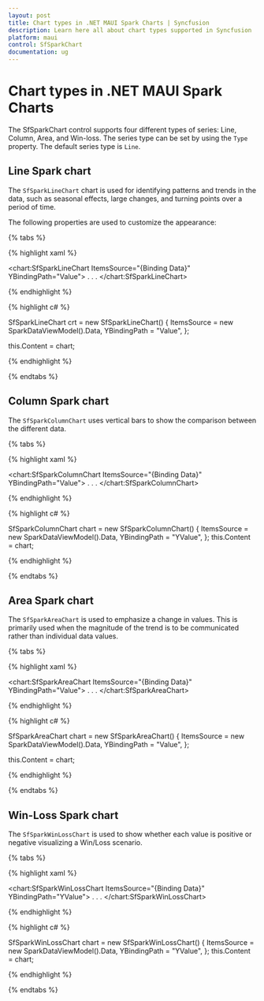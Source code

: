 ```yaml
---
layout: post
title: Chart types in .NET MAUI Spark Charts | Syncfusion
description: Learn here all about chart types supported in Syncfusion .NET MAUI Spark Charts (SfSparkChart) control and more.
platform: maui
control: SfSparkChart
documentation: ug
---
```


# Chart types in .NET MAUI Spark Charts

The SfSparkChart control supports four different types of series: Line, Column, Area, and Win-loss. The series type can be set by using the `Type` property. The default series type is `Line`.

## Line Spark chart

The `SfSparkLineChart` chart is used for identifying patterns and trends in the data, such as seasonal effects, large changes, and turning points over a period of time.

The following properties are used to customize the appearance:

{% tabs %}

{% highlight xaml %}

<chart:SfSparkLineChart ItemsSource="{Binding Data}" 
                    YBindingPath="Value">
. . .
</chart:SfSparkLineChart>

{% endhighlight %}

{% highlight c# %}

SfSparkLineChart crt = new SfSparkLineChart()
{
    ItemsSource = new SparkDataViewModel().Data,
    YBindingPath = "Value",
};

this.Content = chart;

{% endhighlight %}

{% endtabs %}

## Column Spark chart

The `SfSparkColumnChart` uses vertical bars to show the comparison between the different data.

{% tabs %}

{% highlight xaml %}

<chart:SfSparkColumnChart ItemsSource="{Binding Data}" 
                    YBindingPath="Value">
. . .
</chart:SfSparkColumnChart>

{% endhighlight %}

{% highlight c# %}

SfSparkColumnChart chart = new SfSparkColumnChart()
{
    ItemsSource = new SparkDataViewModel().Data,
    YBindingPath = "YValue",
};
this.Content = chart;

{% endhighlight %}

{% endtabs %}

## Area Spark chart

The `SfSparkAreaChart` is used to emphasize a change in values. This is primarily used when the magnitude of the trend is to be communicated rather than individual data values.

{% tabs %}

{% highlight xaml %}

<chart:SfSparkAreaChart ItemsSource="{Binding Data}" 
                    YBindingPath="Value">
. . .
</chart:SfSparkAreaChart>

{% endhighlight %}

{% highlight c# %}

SfSparkAreaChart chart = new SfSparkAreaChart()
{
    ItemsSource = new SparkDataViewModel().Data,
    YBindingPath = "Value",
};

this.Content = chart;

{% endhighlight %}

{% endtabs %}

## Win-Loss Spark chart

The `SfSparkWinLossChart` is used to show whether each value is positive or negative visualizing a Win/Loss scenario.

{% tabs %}

{% highlight xaml %}

<chart:SfSparkWinLossChart ItemsSource="{Binding Data}" 
                     YBindingPath="YValue">
. . .
</chart:SfSparkWinLossChart>

{% endhighlight %}

{% highlight c# %}

SfSparkWinLossChart chart = new SfSparkWinLossChart()
{
    ItemsSource = new SparkDataViewModel().Data,
    YBindingPath = "YValue",
};
this.Content = chart;

{% endhighlight %}

{% endtabs %}